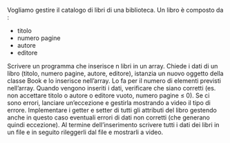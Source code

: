 Vogliamo gestire il catalogo di libri di una biblioteca.
Un libro è composto da :
- titolo
- numero pagine
- autore
- editore

Scrivere un programma che inserisce n libri in un array. Chiede i dati di un libro (titolo, numero pagine, autore, editore), istanzia un nuovo oggetto della classe Book e lo inserisce nell’array. Lo fa per il numero di elementi previsti nell’array.
Quando vengono inseriti i dati, verificare che siano corretti (es. non accettare titolo o autore o editore vuoto, numero pagine ≤ 0). Se ci sono errori, lanciare un’eccezione e gestirla mostrando a video il tipo di errore.
Implementare i getter e setter di tutti gli attributi del libro gestendo anche in questo caso eventuali errori di dati non corretti (che generano quindi eccezione).
Al termine dell’inserimento scrivere tutti i dati dei libri in un file e in seguito rileggerli dal file e mostrarli a video.
